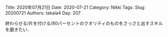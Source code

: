 ﻿Title: 2020年07月21日
Date: 2020-07-21
Category: Nikki
Tags: 
Slug: 20200721
Authors: takala4
Day: 207




終わらせる/片を付ける/80パーセントのクオリティのものをさっさと出すスキルを磨きたい．